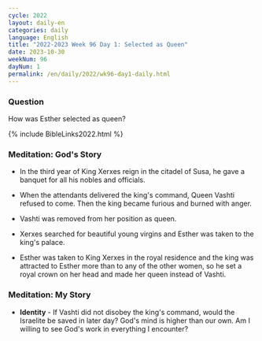 ```yaml
---
cycle: 2022
layout: daily-en
categories: daily
language: English
title: "2022-2023 Week 96 Day 1: Selected as Queen"
date: 2023-10-30
weekNum: 96
dayNum: 1
permalink: /en/daily/2022/wk96-day1-daily.html
---
```


### Question     
How was Esther selected as queen?


{% include BibleLinks2022.html %}

### Meditation: God's Story   
+ In the third year of King Xerxes reign in the citadel of Susa, he gave a banquet for all his nobles and officials. 

+ When the attendants delivered the king's command, Queen Vashti refused to come. Then the king became furious and burned with anger. 

+ Vashti was removed from her position as queen. 

+ Xerxes searched for beautiful young virgins and Esther was taken to the king's palace. 

+ Esther was taken to King Xerxes in the royal residence and the king was attracted to Esther more than to any of the other women, so he set a royal crown on her head and made her queen instead of Vashti. 

### Meditation: My Story   
+ **Identity** - If Vashti did not disobey the king's command, would the Israelite be saved in later day? God's mind is higher than our own. Am I willing to see God's work in everything I encounter? 
